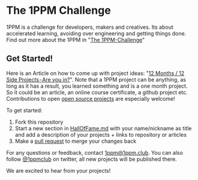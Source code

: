 # The 1PPM Challenge

1PPM is a challenge for developers, makers and creatives. Its about accelerated learning, avoiding over engineering and getting things done. Find out more about the 1PPM in "[The 1PPM-Challenge](https://medium.com/1ppm/the-1ppm-challenge-eaed5df0ef5a#.oejtaqmy0)"

## Get Started!

Here is an Article on how to come up with project ideas: "[12 Months / 12 Side Projects - Are you in?](https://medium.com/@gerji/12-months-12-side-projects-are-you-in-c395dbcd648e#.qle34253j)". Note that a 1PPM project can be anything, as long as it has a result, you learned something and is a one month project. So it could be an article, an online course certificate, a github project etc. Contributions to open [open source projects](https://github.com/FreeCodeCamp/how-to-contribute-to-open-source)  are especially welcome! 


To get started:

1. Fork this repository
2. Start a new section in [HallOfFame.md](HallOfFame.md) with your name/nickname as title and add a description of your projects + links to repository or articles  
3. Make a [pull request](http://kbroman.org/github_tutorial/pages/fork.html) to merge your changes back

For any questions or feedback, contact [1ppm@1ppm.club](mailto:1ppm@1ppm.club). You can also follow [@1ppmclub](https://twitter.com/1ppmclub) on twitter, all new projects will be published there.

We are excited to hear from your projects!

